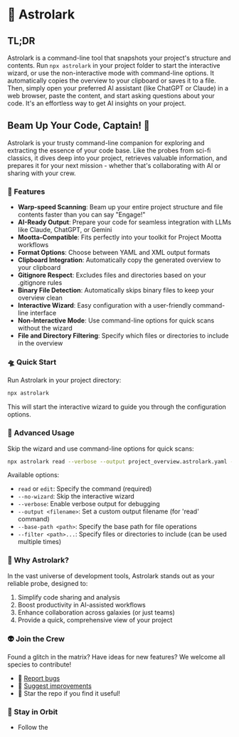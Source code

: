 # 🚀 Astrolark

## TL;DR

Astrolark is a command-line tool that snapshots your project's structure and contents. Run `npx astrolark` in your project folder to start the interactive wizard, or use the non-interactive mode with command-line options. It automatically copies the overview to your clipboard or saves it to a file. Then, simply open your preferred AI assistant (like ChatGPT or Claude) in a web browser, paste the content, and start asking questions about your code. It's an effortless way to get AI insights on your project.

## Beam Up Your Code, Captain! 🖖

Astrolark is your trusty command-line companion for exploring and extracting the essence of your code base. Like the probes from sci-fi classics, it dives deep into your project, retrieves valuable information, and prepares it for your next mission - whether that's collaborating with AI or sharing with your crew.

### 🌟 Features

- **Warp-speed Scanning**: Beam up your entire project structure and file contents faster than you can say "Engage!"
- **AI-Ready Output**: Prepare your code for seamless integration with LLMs like Claude, ChatGPT, or Gemini
- **Mootta-Compatible**: Fits perfectly into your toolkit for Project Mootta workflows
- **Format Options**: Choose between YAML and XML output formats
- **Clipboard Integration**: Automatically copy the generated overview to your clipboard
- **Gitignore Respect**: Excludes files and directories based on your .gitignore rules
- **Binary File Detection**: Automatically skips binary files to keep your overview clean
- **Interactive Wizard**: Easy configuration with a user-friendly command-line interface
- **Non-Interactive Mode**: Use command-line options for quick scans without the wizard
- **File and Directory Filtering**: Specify which files or directories to include in the overview

### 🛸 Quick Start

Run Astrolark in your project directory:

```bash
npx astrolark
```

This will start the interactive wizard to guide you through the configuration options.

### 💫 Advanced Usage

Skip the wizard and use command-line options for quick scans:

```bash
npx astrolark read --verbose --output project_overview.astrolark.yaml --base-path "/path/to/project" --filter "src" "tests" --no-wizard
```

Available options:
- `read` or `edit`: Specify the command (required)
- `--no-wizard`: Skip the interactive wizard
- `--verbose`: Enable verbose output for debugging
- `--output <filename>`: Set a custom output filename (for 'read' command)
- `--base-path <path>`: Specify the base path for file operations
- `--filter <path>...`: Specify files or directories to include (can be used multiple times)

### 🌠 Why Astrolark?

In the vast universe of development tools, Astrolark stands out as your reliable probe, designed to:

1. Simplify code sharing and analysis
2. Boost productivity in AI-assisted workflows
3. Enhance collaboration across galaxies (or just teams)
4. Provide a quick, comprehensive view of your project

### 👽 Join the Crew

Found a glitch in the matrix? Have ideas for new features? We welcome all species to contribute!

- 🐛 [Report bugs](https://github.com/alokrajiv/astrolark/issues)
- 🚀 [Suggest improvements](https://github.com/alokrajiv/astrolark/pulls)
- 🌠 Star the repo if you find it useful!

### 📡 Stay in Orbit

- Follow the

